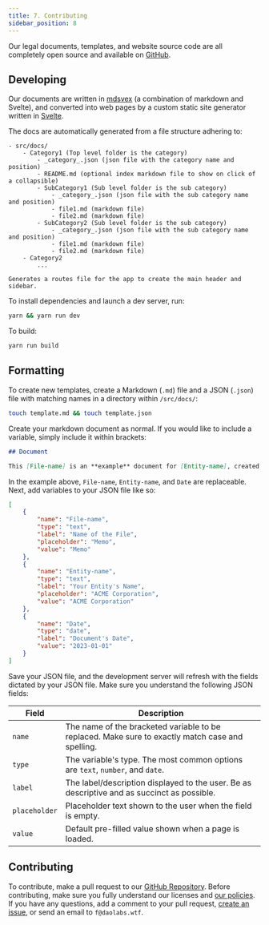```yaml
---
title: 7. Contributing
sidebar_position: 8
---
```


Our legal documents, templates, and website source code are all completely open source and available on [GitHub](https://github.com/DAOLABS-WTF/daolabs-legal-documents).

## Developing

Our documents are written in [mdsvex](https://mdsvex.pngwn.io/docs/) (a combination of markdown and Svelte), and converted into web pages by a custom static site generator written in [Svelte](https://svelte.dev/).

The docs are automatically generated from a file structure adhering to:

```text
- src/docs/
    - Category1 (Top level folder is the category)
        - _category_.json (json file with the category name and position)
        - README.md (optional index markdown file to show on click of a collapsible)
        - SubCategory1 (Sub level folder is the sub category)
            - _category_.json (json file with the sub category name and position)
            - file1.md (markdown file)
            - file2.md (markdown file)
        - SubCategory2 (Sub level folder is the sub category)
            - _category_.json (json file with the sub category name and position)
            - file1.md (markdown file)
            - file2.md (markdown file)
    - Category2
        ...

Generates a routes file for the app to create the main header and sidebar.
```

To install dependencies and launch a dev server, run:

```bash
yarn && yarn run dev
```

To build:

```bash
yarn run build
```

## Formatting

To create new templates, create a Markdown (`.md`) file and a JSON (`.json`) file with matching names in a directory within `/src/docs/`:

```bash
touch template.md && touch template.json
```

Create your markdown document as normal. If you would like to include a variable, simply include it within brackets:

```md
## Document

This [File-name] is an **example** document for [Entity-name], created on [Date].
```

In the example above, `File-name`, `Entity-name`, and `Date` are replaceable. Next, add variables to your JSON file like so:

```json
[
	{
		"name": "File-name",
		"type": "text",
		"label": "Name of the File",
		"placeholder": "Memo",
		"value": "Memo"
	},
	{
		"name": "Entity-name",
		"type": "text",
		"label": "Your Entity's Name",
		"placeholder": "ACME Corporation",
		"value": "ACME Corporation"
	},
	{
		"name": "Date",
		"type": "date",
		"label": "Document's Date",
		"value": "2023-01-01"
	}
]
```

Save your JSON file, and the development server will refresh with the fields dictated by your JSON file. Make sure you understand the following JSON fields:

| Field         | Description                                                                                      |
| ------------- | ------------------------------------------------------------------------------------------------ |
| `name`        | The name of the bracketed variable to be replaced. Make sure to exactly match case and spelling. |
| `type`        | The variable's type. The most common options are `text`, `number`, and `date`.                   |
| `label`       | The label/description displayed to the user. Be as descriptive and as succinct as possible.      |
| `placeholder` | Placeholder text shown to the user when the field is empty.                                      |
| `value`       | Default pre-filled value shown when a page is loaded.                                            |

## Contributing

To contribute, make a pull request to our [GitHub Repository](https://github.com/DAOLABS-WTF/daolabs-legal-documents/pulls). Before contributing, make sure you fully understand our licenses and [our policies](https://move.xyz/legal/policies/README.md). If you have any questions, add a comment to your pull request, [create an issue](https://github.com/DAOLABS-WTF/daolabs-legal-documents/issues/new/choose), or send an email to `f@daolabs.wtf`.
